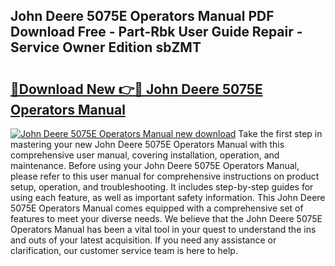 ## John Deere 5075E Operators Manual PDF Download Free - Part-Rbk User Guide Repair - Service Owner Edition sbZMT

# <h2><a href="http://bc1053.oget.top/?id=John+Deere+5075E+Operators+Manual">🔗Download New 👉🔴 John Deere 5075E Operators Manual</a></h2>

[![John Deere 5075E Operators Manual new download](https://i.imgur.com/5g1atiW.png)](http://bc1053.oget.top/?id=John+Deere+5075E+Operators+Manual)
Take the first step in mastering your new John Deere 5075E Operators Manual with this comprehensive user manual, covering installation, operation, and maintenance. Before using your John Deere 5075E Operators Manual, please refer to this user manual for comprehensive instructions on product setup, operation, and troubleshooting. It includes step-by-step guides for using each feature, as well as important safety information. This John Deere 5075E Operators Manual comes equipped with a comprehensive set of features to meet your diverse needs. We believe that the John Deere 5075E Operators Manual has been a vital tool in your quest to understand the ins and outs of your latest acquisition. If you need any assistance or clarification, our customer service team is here to help.
